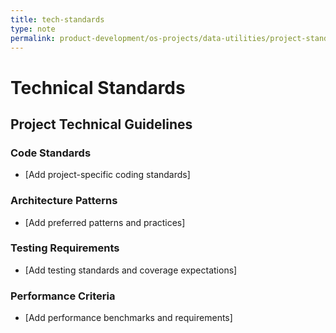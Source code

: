 ```yaml
---
title: tech-standards
type: note
permalink: product-development/os-projects/data-utilities/project-standards-and-dev-notes/tech-standards
---
```


# Technical Standards

## Project Technical Guidelines

### Code Standards
- [Add project-specific coding standards]

### Architecture Patterns
- [Add preferred patterns and practices]

### Testing Requirements
- [Add testing standards and coverage expectations]

### Performance Criteria
- [Add performance benchmarks and requirements]